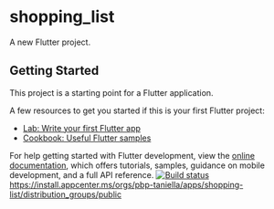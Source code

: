 # shopping_list

A new Flutter project.

## Getting Started

This project is a starting point for a Flutter application.

A few resources to get you started if this is your first Flutter project:

- [Lab: Write your first Flutter app](https://docs.flutter.dev/get-started/codelab)
- [Cookbook: Useful Flutter samples](https://docs.flutter.dev/cookbook)

For help getting started with Flutter development, view the
[online documentation](https://docs.flutter.dev/), which offers tutorials,
samples, guidance on mobile development, and a full API reference.
[![Build status](https://build.appcenter.ms/v0.1/apps/4d06be9c-e3ef-4716-ab73-499b9491fdfa/branches/master/badge)](https://appcenter.ms)
https://install.appcenter.ms/orgs/pbp-taniella/apps/shopping-list/distribution_groups/public
